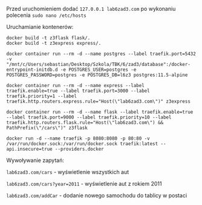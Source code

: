 Przed uruchomieniem dodać ````127.0.0.1 lab6zad3.com```` po wykonaniu polecenia ````sudo nano /etc/hosts````

Uruchamianie kontenerów:
````
docker build -t z3flask flask/.
docker build -t z3express express/.

docker container run --rm -d --name postgres --label traefik.port=5432 -v "/mnt/c/Users/sebastian/Desktop/Szkola/TBK/6/zad3/database":/docker-entrypoint-initdb.d -e POSTGRES_USER=postgres -e POSTGRES_PASSWORD=postgres -e POSTGRES_DB=l6z3 postgres:11.5-alpine

docker container run --rm -d --name express --label traefik.enable=true --label traefik.port=3000 --label traefik.priority=1 --label traefik.http.routers.express.rule="Host(\"lab6zad3.com\")" z3express

docker container run --rm -d --name flask --label traefik.enable=true --label traefik.port=9000 --label traefik.priority=10 --label traefik.http.routers.flask.rule="Host(\"lab6zad3.com\") && PathPrefix(\"/cars\")" z3flask

docker run -d --name traefik -p 8080:8080 -p 80:80 -v /var/run/docker.sock:/var/run/docker.sock traefik:latest --api.insecure=true --providers.docker
````
Wywoływanie zapytań:

````lab6zad3.com/cars```` - wyświetlenie wszystkich aut

````lab6zad3.com/cars?year=2011```` - wyświetlenie aut z rokiem 2011

````lab6zad3.com/addCar```` - dodanie nowego samochodu do tablicy w postaci